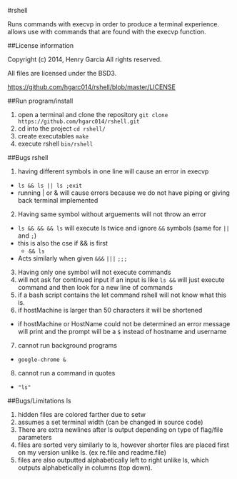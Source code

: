 #rshell

Runs commands with execvp in order to produce a terminal experience. allows use with commands that are found with the execvp function.


##License information 

Copyright (c) 2014, Henry Garcia
All rights reserved.

All files are licensed under the BSD3.

https://github.com/hgarc014/rshell/blob/master/LICENSE

##Run program/install

1. open a terminal and clone the repository
`git clone https://github.com/hgarc014/rshell.git`
2. cd into the project
`cd rshell/`
3. create executables
`make`
4. execute rshell
`bin/rshell`

##Bugs rshell

1. having different symbols in one line will cause an error in execvp
  * `ls && ls || ls ;exit`
  * running | or & will cause errors because we do not have piping or giving back terminal implemented
2. Having same symbol without arguements will not throw an error
  * `ls && && && ls` will execute ls twice and ignore `&&` symbols (same for `||` and `;`)
  * this is also the cse if && is first
    * `&& ls`
  * Acts similarly when given `&&&` `|||` `;;;`
3. Having only one symbol will not execute commands
4. will not ask for continued input if an input is like `ls &&` will just execute
command and then look for a new line of commands
5. if a bash script contains the let command rshell will not know what this is.
6. if hostMachine is larger than 50 characters it will be shortened
  * if hostMachine or HostName could not be determined an error message will print
  and the prompt will be a `$` instead of hostname and username
7. cannot run background programs
  * `google-chrome &`
8. cannot run a command in quotes
  * `"ls"`

##Bugs/Limitations ls

1. hidden files are colored farther due to setw
2. assumes a set terminal width (can be changed in source code)
3. There are extra newlines after ls output depending on type of flag/file parameters
4. files are sorted very similarly to ls, however shorter files are placed first on my version unlike ls. (ex re.file and readme.file)
5. files are also outputted alphabetically left to right unlike ls, which outputs alphabetically in columns (top down).

